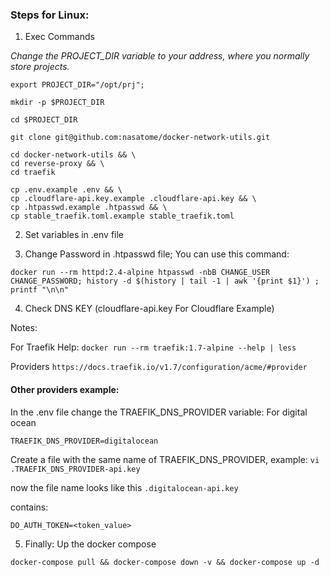 ### Steps for Linux:

1. Exec Commands

*Change the PROJECT_DIR variable to your address, where you normally store projects.*

`export PROJECT_DIR="/opt/prj";`

`mkdir -p $PROJECT_DIR`

`cd $PROJECT_DIR`

`git clone git@github.com:nasatome/docker-network-utils.git`

```
cd docker-network-utils && \
cd reverse-proxy && \
cd traefik
```

```
cp .env.example .env && \
cp .cloudflare-api.key.example .cloudflare-api.key && \
cp .htpasswd.example .htpasswd && \
cp stable_traefik.toml.example stable_traefik.toml
```
2. Set variables in .env file

3. Change Password in .htpasswd file; You can use this command:

`docker run --rm httpd:2.4-alpine htpasswd -nbB CHANGE_USER CHANGE_PASSWORD; history -d $(history | tail -1 | awk '{print $1}') ; printf "\n\n"`

4. Check DNS KEY (cloudflare-api.key For Cloudflare Example)

Notes: 

For Traefik Help: 
`docker run --rm traefik:1.7-alpine --help | less` 

Providers
`https://docs.traefik.io/v1.7/configuration/acme/#provider`

#### Other providers example: 
In the .env file change the TRAEFIK_DNS_PROVIDER variable: 
For digital ocean

``` 
TRAEFIK_DNS_PROVIDER=digitalocean
```

Create a file with the same name of TRAEFIK_DNS_PROVIDER, example:
`vi .TRAEFIK_DNS_PROVIDER-api.key`

now the file name looks like this `.digitalocean-api.key`

contains: 

```
DO_AUTH_TOKEN=<token_value>
```

5. Finally: Up the docker compose

`docker-compose pull && docker-compose down -v && docker-compose up -d`
